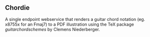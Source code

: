 ## Chordie
A single endpoint webservice that renders a guitar chord notation (eg. x8755x for an Fmaj7) to a PDF illustration using
the TeX package _guitarchordschemes_ by Clemens Niederberger.
